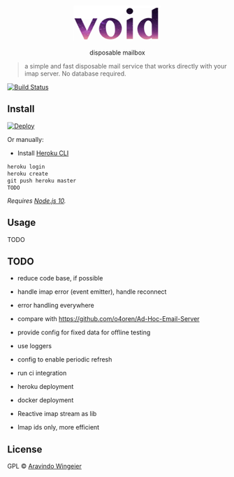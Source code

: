 <div align="center">
	<br>
	<div>
		<img src="docs/void-text.gif" width="200"/>
	</div>
	<p align="center">	disposable mailbox	</p>
</div>


> a simple and fast disposable mail service that works directly with your imap server. No database required. 

[![Build Status](https://travis-ci.org/synox/void-mail.svg?branch=master)](https://travis-ci.org/synox/void-mail)

## Install
[![Deploy](https://www.herokucdn.com/deploy/button.svg)](https://heroku.com/deploy)


Or manually: 
- Install [Heroku CLI](https://devcenter.heroku.com/articles/getting-started-with-nodejs?singlepage=true#set-up)

```
heroku login
heroku create
git push heroku master
TODO
```

*Requires [Node.js 10](https://nodejs.org).*


## Usage

TODO


## TODO

-   reduce code base, if possible
-   handle imap error (event emitter), handle reconnect
-   error handling everywhere
-   compare with https://github.com/o4oren/Ad-Hoc-Email-Server
-   provide config for fixed data for offline testing
-   use loggers
-   config to enable periodic refresh
-   run ci integration
- heroku deployment
- docker deployment

- Reactive imap stream as lib
- Imap ids only, more efficient

## License

GPL © [Aravindo Wingeier](https://github.com/synox)
